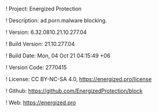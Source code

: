 ! Project: Energized Protection

! Description: ad.porn.malware blocking.

! Version: 6.32.0810.21.10.277.04

! Build Version: 21.10.277.04

! Build Date: Mon, 04 Oct 21 04:15:49 +06

! Version Code: 2770415

! License: CC BY-NC-SA 4.0, https://energized.pro/license

! Github: https://github.com/EnergizedProtection/block

! Web: https://energized.pro
